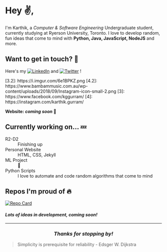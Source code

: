 
# Hey :v:,

I'm Karthik, a *Computer & Software Engineering* Undergraduate student, currently studying at Ryerson University, Toronto. I love to develop random, fun ideas that come to mind with **Python, Java, JavaScript, NodeJS** and more.

## Want to get in touch? :speech_balloon:

Here's my [![LinkedIn][1.2]][1] and [![Twitter][2.2]][2] !

[1.2]: https://raw.githubusercontent.com/MartinHeinz/MartinHeinz/master/linkedin-3-16.png
[2.2]: http://i.imgur.com/wWzX9uB.png
<!-->
[3.2]: https://i.imgur.com/6e1BPKZ.png
[4.2]: https://www.bambammusic.com.au/wp-content/uploads/2018/09/Instagram-icon-small-2.png
<!-->
[1]: https://www.linkedin.com/in/kggurram/
[2]: https://twitter.com/kggurram/
<!-->
[3]: https://www.facebook.com/kggurram/
[4]: https://instagram.com/karthik.gurram/
<!-->

**Website: <i> coming soon </i>:pray:**

## Currently working on... :zzz:

<dl>
  <dt>R2-D2</dt>
  <dd> Finishing up</dd>

  <dt>Personal Website</dt>
  <dd>HTML, CSS, Jekyll</dd>

  <dt>ML Project</dt>
  <dd>&#128064</dd>

  <dt>Python Scripts</dt>
  <dd>I love to automate and code random algorithms that come to mind</dd>
</dl>

<!--
	## Everyone loves stats... here are some of mine :chart_with_upwards_trend:
	<div  class="container"  style="display: flex; height: 100px;">
		<a href="https://github.com/kggurram/">
		  	<img align="left" src="https://github-readme-stats.vercel.app/api?username=kggurram&hide=prs,issues&theme=nord&show_icons=true&line_height=27&count_private=true" alt="Karthik's GitHub Stats" />
		</a>
	</div>
	<div  style="width: 50%;">
		<img src="https://github-readme-stats.vercel.app/api/wakatime?username=kggurram" align= "center" style="width:100%">
	</div>
-->

## Repos I'm proud of :fire:

[![Repo Card](https://github-readme-stats.vercel.app/api/pin/?username=kggurram&repo=R2-D2&theme=nord)](https://github.com/kggurram/R2-D2)

#### _Lots of ideas in development, coming soon!_
---
<h3  align='center'><i>Thanks for stopping by!</i></h3>

> Simplicity is prerequisite for reliability - Edsger W. Dijkstra